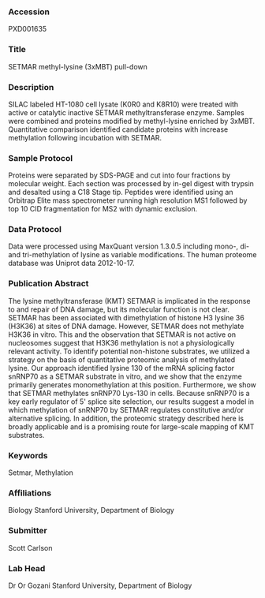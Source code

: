 ### Accession
PXD001635

### Title
SETMAR methyl-lysine (3xMBT) pull-down

### Description
SILAC labeled HT-1080 cell lysate (K0R0 and K8R10) were treated with active or catalytic inactive SETMAR methyltransferase enzyme. Samples were combined and proteins modified by methyl-lysine enriched by 3xMBT. Quantitative comparison identified candidate proteins with increase methylation following incubation with SETMAR.

### Sample Protocol
Proteins were separated by SDS-PAGE and cut into four fractions by molecular weight. Each section was processed by in-gel digest with trypsin and desalted using a C18 Stage tip. Peptides were identified using an Orbitrap Elite mass spectrometer running high resolution MS1 followed by top 10 CID fragmentation for MS2 with dynamic exclusion.

### Data Protocol
Data were processed using MaxQuant version 1.3.0.5 including mono-, di- and tri-methylation of lysine as variable modifications. The human proteome database was Uniprot data 2012-10-17.

### Publication Abstract
The lysine methyltransferase (KMT) SETMAR is implicated in the response to and repair of DNA damage, but its molecular function is not clear. SETMAR has been associated with dimethylation of histone H3 lysine 36 (H3K36) at sites of DNA damage. However, SETMAR does not methylate H3K36 in vitro. This and the observation that SETMAR is not active on nucleosomes suggest that H3K36 methylation is not a physiologically relevant activity. To identify potential non-histone substrates, we utilized a strategy on the basis of quantitative proteomic analysis of methylated lysine. Our approach identified lysine 130 of the mRNA splicing factor snRNP70 as a SETMAR substrate in vitro, and we show that the enzyme primarily generates monomethylation at this position. Furthermore, we show that SETMAR methylates snRNP70 Lys-130 in cells. Because snRNP70 is a key early regulator of 5' splice site selection, our results suggest a model in which methylation of snRNP70 by SETMAR regulates constitutive and/or alternative splicing. In addition, the proteomic strategy described here is broadly applicable and is a promising route for large-scale mapping of KMT substrates.

### Keywords
Setmar, Methylation

### Affiliations
Biology
Stanford University, Department of Biology

### Submitter
Scott Carlson

### Lab Head
Dr Or Gozani
Stanford University, Department of Biology


